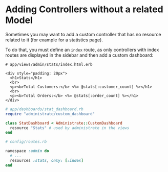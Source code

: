# Adding Controllers without a related Model

Sometimes you may want to add a custom controller that has no resource
related to it (for example for a statistics page).

To do that, you must define an `index` route, as only controllers with index
routes are displayed in the sidebar and then add a custom dashboard:

```erb
# app/views/admin/stats/index.html.erb 

<div style="padding: 20px">
  <h1>Stats</h1>
  <br>
  <p><b>Total Customers:</b> <%= @stats[:customer_count] %></h1>
  <br>
  <p><b>Total Orders:</b> <%= @stats[:order_count] %></h1>
</div>
```

```ruby
# app/dashboards/stat_dashboard.rb
require "administrate/custom_dashboard"

class StatDashboard < Administrate::CustomDashboard
  resource "Stats" # used by administrate in the views
end
```

```ruby
# config/routes.rb

namespace :admin do
  # ...
  resources :stats, only: [:index]
end
```
